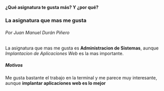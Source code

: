 **¿Qué asignatura te gusta más? Y ¿por qué?**

### La asignatura que mas me gusta
###### Por Juan Manuel Durán Piñero
La asignatura que mas me gusta es **Administracion de Sistemas**, aunque *Implantacion de Aplicaciones Web* es la mas importante.
##### **Motivos** #####
Me gusta bastante el trabajo en la terminal y me parece muy interesante, aunque **implantar aplicaciones web es lo mejor** 

